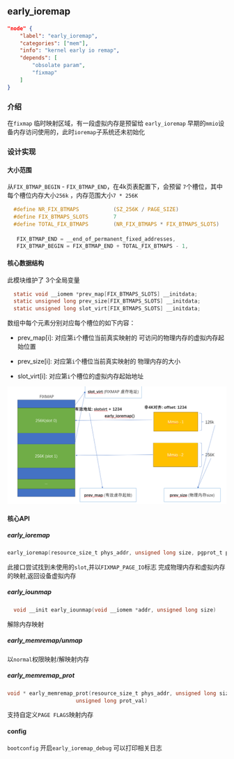 ## early_ioremap

```json
"node" {
    "label": "early_ioremap",
    "categories": ["mem"],
    "info": "kernel early io remap",
    "depends": [
        "obsolate param",
        "fixmap"
    ]
}
```

### 介绍

在`fixmap` 临时映射区域，有一段虚拟内存是预留给 `early_ioremap`  早期的`mmio`设备内存访问使用的，此时`ioremap`子系统还未初始化

### 设计实现

#### 大小范围

从`FIX_BTMAP_BEGIN` - `FIX_BTMAP_END`，在4k页表配置下，会预留 `7`个槽位，其中每个槽位内存大小`256k` ，内存范围大小`7 * 256K`

```c
  #define NR_FIX_BTMAPS           (SZ_256K / PAGE_SIZE)
  #define FIX_BTMAPS_SLOTS        7
  #define TOTAL_FIX_BTMAPS        (NR_FIX_BTMAPS * FIX_BTMAPS_SLOTS)

   FIX_BTMAP_END = __end_of_permanent_fixed_addresses,
   FIX_BTMAP_BEGIN = FIX_BTMAP_END + TOTAL_FIX_BTMAPS - 1,
```

#### 核心数据结构

此模块维护了 3个全局变量

```c
  static void __iomem *prev_map[FIX_BTMAPS_SLOTS] __initdata;
  static unsigned long prev_size[FIX_BTMAPS_SLOTS] __initdata;
  static unsigned long slot_virt[FIX_BTMAPS_SLOTS] __initdata;
```

数组中每个元素分别对应每个槽位的如下内容：

- prev_map[i]: 对应第`i`个槽位当前真实映射的 可访问的物理内存的虚拟内存起始位置

- prev_size[i]: 对应第`i`个槽位当前真实映射的 物理内存的大小

- slot_virt[i]: 对应第`i`个槽位的虚拟内存起始地址

![](../image/early_ioremap.png)

#### 核心API

##### early_ioremap

```c
early_ioremap(resource_size_t phys_addr, unsigned long size, pgprot_t prot)
```

此接口尝试找到未使用的`slot`,并以`FIXMAP_PAGE_IO`标志 完成物理内存和虚拟内存的映射,返回设备虚拟内存

##### early_iounmap

```c
  void __init early_iounmap(void __iomem *addr, unsigned long size)
```

解除内存映射

##### early_memremap/unmap

以`normal`权限映射/解映射内存

##### early_memremap_prot

```c
void * early_memremap_prot(resource_size_t phys_addr, unsigned long size,         
                      unsigned long prot_val)   
```

支持自定义`PAGE FLAGS`映射内存

#### config

`bootconfig` 开启`early_ioremap_debug` 可以打印相关日志

